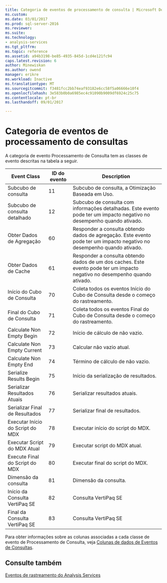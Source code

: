 ```yaml
---
title: Categoria de eventos de processamento de consulta | Microsoft Docs
ms.custom: 
ms.date: 03/01/2017
ms.prod: sql-server-2016
ms.reviewer: 
ms.suite: 
ms.technology:
- analysis-services
ms.tgt_pltfrm: 
ms.topic: reference
ms.assetid: a94b3198-be85-4935-845d-1cd4e121fc94
caps.latest.revision: 6
author: Minewiskan
ms.author: owend
manager: erikre
ms.workload: Inactive
ms.translationtype: MT
ms.sourcegitcommit: f3481fcc2bb74eaf93182e6cc58f5a06666e10f4
ms.openlocfilehash: 3e583b0b0a6985ec4c91090b9009df6924c25c75
ms.contentlocale: pt-br
ms.lasthandoff: 09/01/2017

---
```

# <a name="query-processing-events-category"></a>Categoria de eventos de processamento de consultas
  A categoria de evento Processamento de Consulta tem as classes de evento descritas na tabela a seguir.  
  
|**Event Class**|**ID do evento**|**Description**|  
|---------------------|------------------|---------------------|  
|Subcubo de consulta|11|Subcubo de consulta, a Otimização Baseada em Uso.|  
|Subcubo de consulta detalhado|12|Subcubo de consulta com informações detalhadas. Este evento pode ter um impacto negativo no desempenho quando ativado.|  
|Obter Dados de Agregação|60|Responder a consulta obtendo dados de agregação. Este evento pode ter um impacto negativo no desempenho quando ativado.|  
|Obter Dados de Cache|61|Responder a consulta obtendo dados de um dos caches. Este evento pode ter um impacto negativo no desempenho quando ativado.|  
|Início do Cubo de Consulta|70|Coleta todos os eventos Início do Cubo de Consulta desde o começo do rastreamento.|  
|Final do Cubo de Consulta|71|Coleta todos os eventos Final do Cubo de Consulta desde o começo do rastreamento.|  
|Calculate Non Empty Begin|72|Início de cálculo de não vazio.|  
|Calculate Non Empty Current|73|Calcular não vazio atual.|  
|Calculate Non Empty End|74|Término de cálculo de não vazio.|  
|Serialize Results Begin|75|Início da serialização de resultados.|  
|Serializar Resultados Atuais|76|Serializar resultados atuais.|  
|Serializar Final de Resultados|77|Serializar final de resultados.|  
|Executar Início do Script do MDX|78|Executar início do script do MDX.|  
|Executar Script do MDX Atual|79|Executar script do MDX atual.|  
|Execute Final do Script do MDX|80|Executar final do script do MDX.|  
|Dimensão da consulta|81|Dimensão da consulta.|  
|Início da Consulta VertiPaq SE|82|Consulta VertiPaq SE|  
|Final da Consulta VertiPaq SE|83|Consulta VertiPaq SE|  
  
 Para obter informações sobre as colunas associadas a cada classe de evento de Processamento de Consulta, veja [Colunas de dados de Eventos de Consultas](../../analysis-services/trace-events/query-processing-events-data-columns.md).  
  
## <a name="see-also"></a>Consulte também  
 [Eventos de rastreamento do Analysis Services](../../analysis-services/trace-events/analysis-services-trace-events.md)  
  
  

